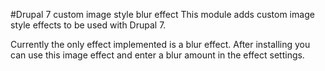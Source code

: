 #Drupal 7 custom image style blur effect 
This module adds custom image style effects to be used with Drupal 7.

Currently the only effect implemented is a blur effect.
After installing you can use this image effect and enter a blur amount in the effect settings.
